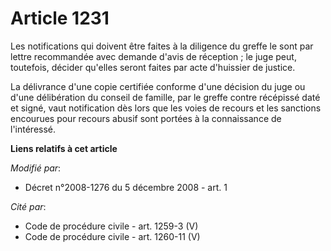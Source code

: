 # Article 1231

Les notifications qui doivent être faites à la diligence du greffe le sont par lettre recommandée avec demande d'avis de
réception ; le juge peut, toutefois, décider qu'elles seront faites par acte d'huissier de justice. 

La délivrance d'une copie certifiée conforme d'une décision du juge ou d'une délibération du conseil de famille, par le
greffe contre récépissé daté et signé, vaut notification dès lors que les voies de recours et les sanctions encourues pour
recours abusif sont portées à la connaissance de l'intéressé.

**Liens relatifs à cet article**

_Modifié par_:

  - Décret n°2008-1276 du 5 décembre 2008 - art. 1

_Cité par_:

  - Code de procédure civile - art. 1259-3 (V)
  - Code de procédure civile - art. 1260-11 (V)
